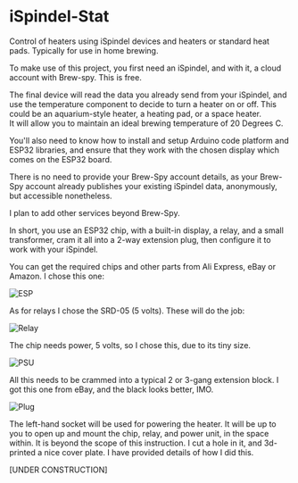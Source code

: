 # iSpindel-Stat
Control of heaters using iSpindel devices and heaters or standard heat pads. Typically for use in home brewing.

To make use of this project, you first need an iSpindel, and with it, a cloud account with Brew-spy.  This is free.  

The final device will read the data you already send from your iSpindel, and use the temperature component to decide to
turn a heater on or off.  This could be an aquarium-style heater, a heating pad, or a space heater.  
It will allow you to maintain an ideal brewing temperature of 20 Degrees C.

You'll also need to know how to install and setup Arduino code platform and ESP32 libraries, and ensure that they work with the chosen display which comes on the ESP32 board.

There is no need to provide your Brew-Spy account details, as your Brew-Spy account already publishes your existing iSpindel data, anonymously, but 
accessible nonetheless.

I plan to add other services beyond Brew-Spy.

In short, you use an ESP32 chip, with a built-in display, a relay, and a small transformer, cram it all into a 2-way extension plug, then configure it to work with your iSpindel.

You can get the required chips and other parts from Ali Express, eBay or Amazon.  I chose this one:

<picture>
 <source media="(prefers-color-scheme: dark)" srcset="esp.png">
 <source media="(prefers-color-scheme: light)" srcset="esp.png">
 <img alt="ESP" src="ESP">
</picture>


As for relays I chose the SRD-05 (5 volts). These will do the job:

<picture>
 <source media="(prefers-color-scheme: dark)" srcset="relay.png">
 <source media="(prefers-color-scheme: light)" srcset="relay.png">
 <img alt="Relay" src="Relay">
</picture>

The chip needs power, 5 volts, so I chose this, due to its tiny size.

<picture>
 <source media="(prefers-color-scheme: dark)" srcset="psu.png">
 <source media="(prefers-color-scheme: light)" srcset="psu.png">
 <img alt="PSU" src="PSU">
</picture>

All this needs to be crammed into a typical 2 or 3-gang extension block.  I got this one from eBay, and the black looks better, IMO.

<picture>
 <source media="(prefers-color-scheme: dark)" srcset="plug.png">
 <source media="(prefers-color-scheme: light)" srcset="plug.png">
 <img alt="Plug" src="Plug">
</picture>

The left-hand socket will be used for powering the heater.  It will be up to you to open up and mount the chip, relay, and power unit, in the space within.  It is beyond the scope of this instruction.  I cut a hole in it, and 3d-printed a nice cover plate.  I have provided details of how I did this.
 
[UNDER CONSTRUCTION]
